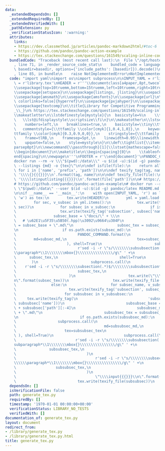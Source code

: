 ```yaml
---
data:
  _extendedDependsOn: []
  _extendedRequiredBy: []
  _extendedVerifiedWith: []
  _pathExtension: py
  _verificationStatusIcon: ':warning:'
  attributes:
    links:
    - https://dev.classmethod.jp/articles/pandoc-markdown2html/#toc-6
    - https://github.com/pandoc/pandoc-action-example
    - https://tex.stackexchange.com/questions/161549/scaling-inline-code-to-the-current-font-size/161551#161551
  bundledCode: "Traceback (most recent call last):\n  File \"/opt/hostedtoolcache/Python/3.9.0/x64/lib/python3.9/site-packages/onlinejudge_verify/documentation/build.py\"\
    , line 71, in _render_source_code_stat\n    bundled_code = language.bundle(stat.path,\
    \ basedir=basedir, options={'include_paths': [basedir]}).decode()\n  File \"/opt/hostedtoolcache/Python/3.9.0/x64/lib/python3.9/site-packages/onlinejudge_verify/languages/python.py\"\
    , line 85, in bundle\n    raise NotImplementedError\nNotImplementedError\n"
  code: "import yaml\nimport os\nimport subprocess\n\nINPUT_YAML = r'lib.yml'\nOUTPUT_TEX\
    \ = r'library.tex'\nHEADER = r'''\\documentclass[a4paper,8pt,twocolumn,notitlepage,landscape]{extarticle}\n\
    \\usepackage[top=10truemm,bottom=15truemm,left=10truemm,right=10truemm]{geometry}\n\
    \\usepackage{setspace}\n\\usepackage{listings, jlisting}\n\\usepackage{colortbl}\n\
    \\usepackage{amsmath}\n\\usepackage{amsfonts}\n\\usepackage{url}\n\\usepackage[dvipdfmx,\
    \ colorlinks=false]{hyperref}\n\\usepackage{pxjahyper}\n\\usepackage{xcolor}\n\
    \\usepackage{textcomp}\n\\title{Library for Competitive Programming}\n\\author{morio\\\
    _\\_}\n% https://tex.stackexchange.com/questions/161549/scaling-inline-code-to-the-current-font-size/161551#161551\n\
    \\makeatletter\n\\lstdefinestyle{mystyle}{\n  basicstyle=%\n    \\ttfamily\n \
    \   \\lst@ifdisplaystyle\\scriptsize\\fi\n}\n\\makeatother\n\\lstset{\n    language=C++,\n\
    \    numbers=left,\n    breaklines=true,\n    basicstyle=\\tiny\\ttfamily,\n \
    \   commentstyle={\\ttfamily \\color[cmyk]{1,0.4,1,0}},\n    keywordstyle={\\\
    ttfamily \\color[cmyk]{0.3,0.9,0,0}},\n    stringstyle={\\ttfamily \\color[rgb]{0.8,0,0}},\n\
    \    frame=tlRB,\n    framesep=5pt,\n    linewidth=0.95\\linewidth,\n    xleftmargin=1.0cm,\n\
    \    upquote=false,\n    style=mystyle\n}\n\\def\\tightlist{\\itemsep1pt\\parskip0pt\\\
    parsep0pt}\n\\newcommand{\\passthrough}[1]{\\lstset{mathescape=false}#1\\lstset{mathescape=true}}\n\
    \\begin{document}\n\\maketitle\n\\begin{spacing}{0}\n    \\tableofcontents\n\\\
    end{spacing}\n\\newpage\n'''\nFOOTER = r'\\end{document}'\nPANDOC_COMMAND = \"\
    docker run --rm -v \\\"$(pwd):/data\\\" -u $(id -u):$(id -g) pandoc/latex -r markdown-auto_identifiers\
    \ --listings {md} -o {tex}\"\n\n\ndef isfile(file):\n    return all(i in file\
    \ for i in ['name', 'prefix', 'path'])\n\n\ndef texify_tag(tag, name):\n    return\
    \ '\\\\{}{{{}}}\\n'.format(tag, name)\n\n\ndef texify_file(file):\n    return\
    \ '\\\\lstinputlisting{{{}}}\\n'.format(file['path'])\n\n# https://dev.classmethod.jp/articles/pandoc-markdown2html/#toc-6\n\
    # https://github.com/pandoc/pandoc-action-example\n# docker run --rm --volume\
    \ \"$(pwd):/data\" --user $(id -u):$(id -g) pandoc/latex README.md -o README.pdf\n\
    \n\nif __name__ == '__main__':\n    with open(INPUT_YAML, 'r') as lib, open(OUTPUT_TEX,\
    \ 'w') as tex:\n        tex.write(HEADER)\n        yml = yaml.load(lib, Loader=yaml.SafeLoader)\n\
    \        for sec, v_subsec in yml.items():\n            tex.write(texify_tag('section',\
    \ sec))\n            for subsec in v_subsec:\n                if isfile(subsec):\n\
    \                    tex.write(texify_tag('subsection', subsec['name']))\n   \
    \                 subsec_base = \"docs/\" + \\\n                        subsec['path'][:-4]\
    \   # \u62E1\u5F35\u5B50(.hpp)\u3092\u9664\u304F\n                    subsec_md\
    \ = subsec_base + \".md\"\n                    subsec_tex = subsec_base + \".tex\"\
    \n                    if os.path.exists(subsec_md):\n                        subprocess.call(\n\
    \                            PANDOC_COMMAND.format(\n                        \
    \        md=subsec_md,\n                                tex=subsec_tex\n     \
    \                       ), shell=True)\n                        subprocess.call(\n\
    \                            r'sed -i -r \"s/\\\\\\\\subsubsection(.*)$/\\\\\\\
    \\paragraph*\\1\\\\\\\\mbox{}\\\\\\\\\\\\\\\\/g\" ' +\n                      \
    \      subsec_tex,\n                            shell=True\n                 \
    \       )\n                        subprocess.call(\n                        \
    \    r'sed -i -r \"s/\\\\\\\\subsection(.*)$/\\\\\\\\subsubsection*\\1/g\" ' +\n\
    \                            subsec_tex,\n                            shell=True\n\
    \                        )\n                        tex.write(\"\\\\input{{{}}}\\\
    n\".format(subsec_tex))\n                    tex.write(texify_file(subsec))\n\
    \                else:\n                    for subsec_name, v_subsubsec in subsec.items():\n\
    \                        tex.write(texify_tag('subsection', subsec_name))\n  \
    \                      for subsubsec in v_subsubsec:\n                       \
    \     tex.write(texify_tag(\n                                'subsubsection',\
    \ subsubsec['name']))\n                            subsubsec_base = \"docs/\"\
    \ + subsubsec['path'][:-4]\n                            subsubsec_md = subsubsec_base\
    \ + \".md\"\n                            subsubsec_tex = subsubsec_base + \".tex\"\
    \n                            if os.path.exists(subsubsec_md):\n             \
    \                   subprocess.call(\n                                    PANDOC_COMMAND.format(\n\
    \                                        md=subsubsec_md,\n                  \
    \                      tex=subsubsec_tex\n                                   \
    \ ), shell=True)\n                                subprocess.call(\n         \
    \                           r'sed -i -r \"s/\\\\\\\\subsubsection(.*)$/\\\\\\\\\
    subparagraph*\\1\\\\\\\\mbox{}\\\\\\\\\\\\\\\\/g\" ' +\n                     \
    \               subsubsec_tex,\n                                    shell=True\n\
    \                                )\n                                subprocess.call(\n\
    \                                    r'sed -i -r \"s/\\\\\\\\subsection(.*)$/\\\
    \\\\\\paragraph*\\1\\\\\\\\mbox{}\\\\\\\\\\\\\\\\/g\" ' +\n                  \
    \                  subsubsec_tex,\n                                    shell=True\n\
    \                                )\n                                tex.write(\n\
    \                                    \"\\\\input{{{}}}\\n\".format(subsubsec_tex))\n\
    \                            tex.write(texify_file(subsubsec))\n        tex.write(FOOTER)\n"
  dependsOn: []
  isVerificationFile: false
  path: generate_tex.py
  requiredBy: []
  timestamp: '1970-01-01 00:00:00+00:00'
  verificationStatus: LIBRARY_NO_TESTS
  verifiedWith: []
documentation_of: generate_tex.py
layout: document
redirect_from:
- /library/generate_tex.py
- /library/generate_tex.py.html
title: generate_tex.py
---
```

